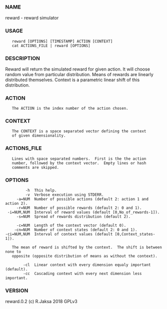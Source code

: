    
### NAME
reward - reward simulator

### USAGE
       reward [OPTIONS] [TIMESTAMP] ACTION [CONTEXT]
       cat ACTIONS_FILE | reward [OPTIONS]
   
### DESCRIPTION
Reward will return the simulated reward for given action.
It will choose random value from particular distribution.
Means of rewards are linearly distributed themselves.
Context is a parametric linear shift of this distribution.

### ACTION
       The ACTION is the index number of the action chosen.
   
### CONTEXT
       The CONTEXT is a space separated vector defining the context
       of given dimensionality.
   
### ACTIONS_FILE
       Lines with space separated numbers.  First is the the action
       number, followed by the context vector.  Empty lines or hash
       comments are skipped.
   
### OPTIONS
             -h  This help.
             -v  Verbose execution using STDERR.
         -a=NUM  Number of possible actions (default 2: action 1 and action 2).
         -r=NUM  Number of possible rewards (default 2: 0 and 1).
     -i=NUM,NUM  Interval of reward values (default [0,No_of_rewards-1]).
         -s=NUM  Spread of rewards distribution (default 2).
   
         -c=NUM  Length of the context vector (default 0).
        -cn=NUM  Number of context states (default 2: 0 and 1).
    -ci=NUM,NUM  Interval of context values (default [0,Context_states-1]).
   
       The mean of reward is shifted by the context.  The shift is between none to
       opposite (opposite distribution of means as without the context).
   
            -cl  Linear context with every dimension equaly important (default).
            -cc  Cascading context with every next dimension less important.
   
### VERSION
reward.0.2 (c) R.Jaksa 2018 GPLv3

